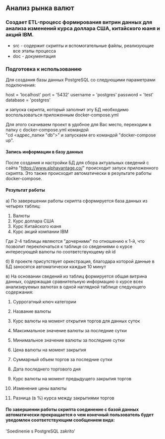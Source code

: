 

## Анализ рынка валют


### Создает ETL-процесс формирования витрин данных для анализа изменений курса доллара США, китайского юаня и акций IBM.

* src - содержит скрипты и вспомогательные файлы, реализующие все этапы процесса
* doc - документация


### Подготовка к использованию

Для создания базы данных PostgreSQL со следующими параметрами подключения:

host = 'localhost'
port = '5432'
username = 'postgres'
password = 'test'
database = 'postgres'

и запуска скрипта, который заполнит эту БД необходимо воспользоваться приложенным docker-compose.yml

Для этого скачиваем проект в удобное для Вас место, переходим в папку с docker-compose.yml командой  
"cd <адрес_папки "db">" и запускаем его командой "docker-compose up".

#### Запись информации в базу данных

После создания и настройки БД для сбора актуальных сведений с сайта "https://www.alphavantage.co/" происходит запуск 
приложенного скрипта.
Это также происходит автоматически в результате работы docker-compose.

#### Результат работы

а) По заверешении работы скрипта сформируется база данных из четырех таблиц:

1. Валюты
2. Курс доллара США
3. Курс Китайского юаня
4. Курс акций компании IBM

Где 2-4 таблицы являются "дочерними" по отношению к 1-й, что позволит переключаться к таблице со сведениями о курсе 
интересующей валюты по соответствующему ей id

б) В проекте присутствует оркестрация, благодара которой данные в БД заносятся автоматически каждые 10 минут 

в) На основании сведений из таблиц формируется общая витрина данных, содержащая сравнительную информацию о курсе всех 
анализируемых валютах в одной наглядной таблице следующего содержания:

1. Суррогатный ключ категории

2. Название валюты

3. Курс валюты на момент открытия торгов для данных суток

4. Максимальное значение валюты за последние сутки

5. Минимальное значение валюты за последние сутки

6. Цена валюты на момент закрытия

7. Суммарный объем торгов за последние сутки

8. Дата последнего торгового дня

9. Курс валюты на момент предыдущего закрытия торгов

10. Изменение цены валюты

11. Разница (в %) курса между закрытиями торгов

#### По завершении работы скрипта соединение с базой данных автоматически прекращается о чем конечный пользователь будет уведомлен соответствующим сообщением вида:
'Soedinenie s PostgreSQL zakrito'